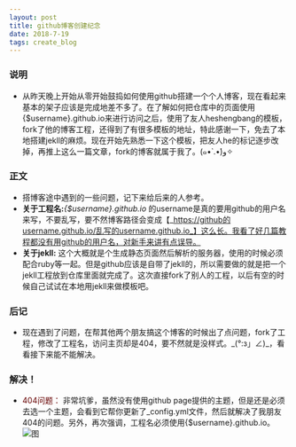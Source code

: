 ```yaml
---
layout: post
title: github博客创建纪念
date: 2018-7-19
tags: create_blog
---
```

### 说明
- 从昨天晚上开始从零开始鼓捣如何使用github搭建一个个人博客，现在看起来基本的架子应该是完成地差不多了。在了解如何把仓库中的页面使用{$username}.github.io来进行访问之后，使用了友人heshengbang的模板，fork了他的博客工程，还得到了有很多模板的地址，特此感谢一下，免去了本地搭建jekll的麻烦。现在开始先熟悉一下这个模板，把友人he的标记逐步改掉，再推上这么一篇文章，fork的博客就属于我了。(๑•̀ .•́)و✧
### 正文
- 搭博客途中遇到的一些问题，记下来给后来的人参考。
 - __关于工程名:___{$username}.github.io_ 的username是真的要用github的用户名来写，不要乱写，要不然博客路径会变成【_https://github的username.github.io/乱写的username.github.io_】这么长。我看了好几篇教程都没有用github的用户名，对新手来讲有点误导。
 - __关于jekll:__ 这个大概就是个生成静态页面然后解析的服务器，使用的时候必须配合ruby等一起。但是github应该是自带了jekll的，所以需要做的就是把一个jekll工程放到仓库里面就完成了。这次直接fork了别人的工程，以后有空的时候自己试试在本地用jekll来做模板吧。
 ### 后记 
 - 现在遇到了问题，在帮其他两个朋友搞这个博客的时候出了点问题，fork了工程，修改了工程名，访问主页却是404，要不然就是没样式。\_(°:з」∠)\_，看看接下来能不能解决。
### 解决！
- <font color="#660000">404问题：</font> 非常坑爹，虽然没有使用github page提供的主题，但是还是必须去选一个主题，会看到它帮你更新了_config.yml文件，然后就解决了我朋友404的问题。另外，再次强调，工程名必须使用{$username}.github.io。![图](https://dawn1432.github.io/images/github博客创建纪念/choose_a_theme.png)
